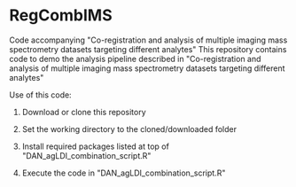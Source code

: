 # RegCombIMS
Code accompanying "Co-registration and analysis of multiple imaging mass spectrometry datasets targeting different analytes"
This repository contains code to demo the analysis pipeline described in "Co-registration and analysis of multiple imaging mass spectrometry datasets targeting different analytes"

Use of this code:

  1. Download or clone this repository
  
  2. Set the working directory to the cloned/downloaded folder
  
  3. Install required packages listed at top of "DAN_agLDI_combination_script.R"
  
  4. Execute the code in "DAN_agLDI_combination_script.R"
  
